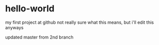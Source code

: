 # hello-world
my first project at github
 not really sure what this means, but i'll edit this anyways
 
updated master from 2nd branch
